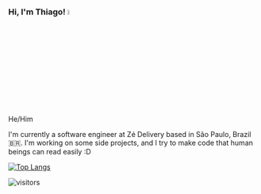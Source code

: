 ### Hi, I'm Thiago! <img src="https://media.giphy.com/media/hvRJCLFzcasrR4ia7z/giphy.gif" width="5%">
He/Him 

I'm currently a software engineer at Zé Delivery based in São Paulo, Brazil 🇧🇷. I'm working on some side projects, and I try to make code that human beings can read easily :D

[![Top Langs](https://github-readme-stats.vercel.app/api/top-langs/?username=pereirathi)](https://github.com/anuraghazra/github-readme-stats)

<p><img src="https://visitor-badge.glitch.me/badge?page_id=pereirathi.pereirathi" alt="visitors"></p>
